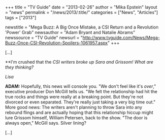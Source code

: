 +++
title = "TV Guide"
date = "2013-02-26"
author = "Mika Epstein"
layout = "news"
permalink = "/news/2013/:title/"
categories = ["News", "Articles"]
tags = ["2013"]

newstitle = "Mega Buzz: A Big Once Mistake, a CSI Return and a Revolution 'Power' Grab"
newsauthor = "Adam Bryant and Natalie Abrams"
newssource = "TV Guide"
newsurl = "http://www.tvguide.com/News/Mega-Buzz-Once-CSI-Revolution-Spoilers-1061957.aspx"
+++

[...]

**I'm crushed that the *CSI *writers broke up Sara and Grissom! What are they thinking?**

*Lisa*

**ADAM:** Hopefully, this news will console you. "We don't feel like it's *over*," executive producer Don McGill tells us. "We felt the relationship had hit the true rocks and things were really at a breaking point. But they're not divorced or even separated. They're really just taking a very big time out." More good news: The writers aren't planning to throw Sara into any rebound flings and are actually hoping that this relationship hiccup might lure Grissom himself, William Petersen, back to the show. "The door is always open," McGill says. Silver lining?

[...]


